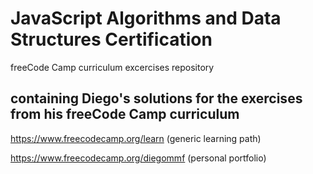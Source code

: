 # JavaScript Algorithms and Data Structures Certification
freeCode Camp curriculum excercises repository

## containing Diego's solutions for the exercises from his freeCode Camp curriculum

https://www.freecodecamp.org/learn (generic learning path)

https://www.freecodecamp.org/diegommf (personal portfolio)
